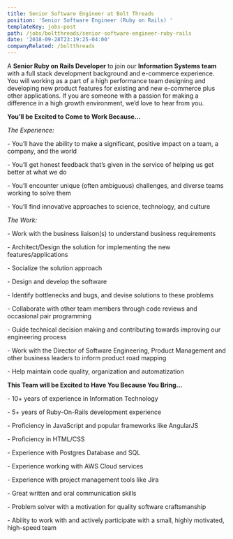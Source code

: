 ```yaml
---
title: Senior Software Engineer at Bolt Threads
position: 'Senior Software Engineer (Ruby on Rails) '
templateKey: jobs-post
path: /jobs/boltthreads/senior-software-engineer-ruby-rails
date: '2018-09-28T23:19:25-04:00'
companyRelated: /boltthreads
---
```

A **Senior Ruby on Rails Developer** to join our **Information Systems team** with a full stack development background and e-commerce experience. You will working as a part of a high performance team designing and developing new product features for existing and new e-commerce plus other applications. If you are someone with a passion for making a difference in a high growth environment, we’d love to hear from you.

**You’ll be Excited to Come to Work Because…**

_The Experience:_

\- You’ll have the ability to make a significant, positive impact on a team, a company, and the world

\- You’ll get honest feedback that’s given in the service of helping us get better at what we do

\- You’ll encounter unique (often ambiguous) challenges, and diverse teams working to solve them

\- You’ll find innovative approaches to science, technology, and culture



_The Work:_

\- Work with the business liaison(s) to understand business requirements

\- Architect/Design the solution for implementing the new features/applications

\- Socialize the solution approach

\- Design and develop the software

\- Identify bottlenecks and bugs, and devise solutions to these problems

\- Collaborate with other team members through code reviews and occasional pair programming

\- Guide technical decision making and contributing towards improving our engineering process

\- Work with the Director of Software Engineering, Product Management and other business leaders to inform product road mapping

\- Help maintain code quality, organization and automatization



**This Team will be Excited to Have You Because You Bring...**

\- 10+ years of experience in Information Technology

\- 5+ years of Ruby-On-Rails development experience

\- Proficiency in JavaScript and popular frameworks like AngularJS

\- Proficiency in HTML/CSS

\- Experience with Postgres Database and SQL

\- Experience working with AWS Cloud services

\- Experience with project management tools like Jira

\- Great written and oral communication skills

\- Problem solver with a motivation for quality software craftsmanship

\- Ability to work with and actively participate with a small, highly motivated, high-speed team
